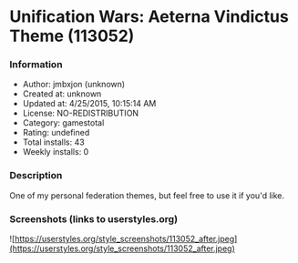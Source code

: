 # Unification Wars: Aeterna Vindictus Theme (113052)

### Information
- Author: jmbxjon (unknown)
- Created at: unknown
- Updated at: 4/25/2015, 10:15:14 AM
- License: NO-REDISTRIBUTION
- Category: gamestotal
- Rating: undefined
- Total installs: 43
- Weekly installs: 0


### Description
One of my personal federation themes, but feel free to use it if you'd like.


### Screenshots (links to userstyles.org)
![https://userstyles.org/style_screenshots/113052_after.jpeg](https://userstyles.org/style_screenshots/113052_after.jpeg)


